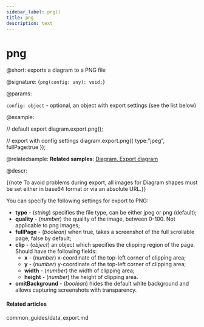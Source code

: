 ```yaml
---
sidebar_label: png()
title: png
description: text
---
```


# png

@short: exports a diagram to a PNG file

@signature: {`png(config: any): void;`}

@params:

`config: object` - optional, an object with export settings (see the list below)

@example:

// default export
diagram.export.png();

// export with config settings
diagram.export.png({
	type:"jpeg",
	fullPage:true
});

@relatedsample:
**Related samples**: [Diagram. Export diagram](https://snippet.dhtmlx.com/ybpmz0zk)

@descr:

{{note To avoid problems during export, all images for Diagram shapes must be set either in base64 format or via an absolute URL.}}

You can specify the following settings for export to PNG:

- **type** - (*string*) specifies the file type, can be either jpeg or png (default);
- **quality** - (*number*) the quality of the image, between 0-100. Not applicable to png images;
- **fullPage** - (*boolean*) when true, takes a screenshot of the full scrollable page, false by default;
- **clip** - (*object*) an object which specifies the clipping region of the page. Should have the following fields:
	- **x** - (*number*) x-coordinate of the top-left corner of clipping area;
	- **y** - (*number*) y-coordinate of the top-left corner of clipping area;
	- **width** - (*number*) the width of clipping area;
	- **height** - (*number*) the height of clipping area.
- **omitBackground** -  (*boolean*) hides the default white background and allows capturing screenshots with transparency. 

#### Related articles

common_guides/data_export.md
